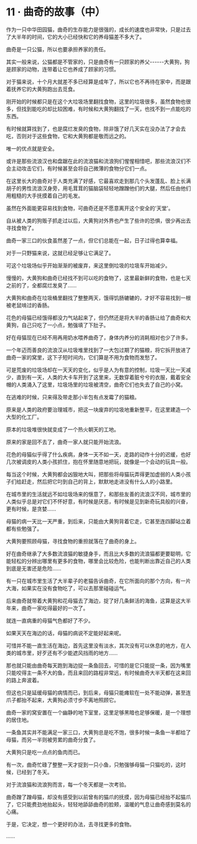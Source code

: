 <link rel="stylesheet" href="../styles/text.css" />
<h1>11 · 曲奇的故事（中）</h1>

作为一只中华田园猫，曲奇的生存能力是很强的，成长的速度也非常快，只是过去了大半年的时间，它的大小已经快和它的养母猫差不多大了。

曲奇是一只公猫，所以也要承担养家的责任。

其实一般来说，公猫都是不管家的，只是曲奇有一只顾家的养父------大黄狗，狗是顾家的动物，连带着让它也养成了顾家的习惯。

对于猫来说，十个月大就差不多已经算是成年了，所以它也不再待在家中，而是跟着抚养它的大黄狗跑出去觅食。

刚开始的时候都只是在这个大垃圾场里翻找食物，这里的垃圾很多，虽然食物也很多，但找到能吃的却比较困难，有时候和大黄狗翻找了一天，也找不到一点能吃的东西。

有时候就算找到了，也是腐烂发臭的食物，除非饿了好几天实在没办法了才会去吃，否则对于这些食物，它和大黄狗都是敬而远之的。

唯一的优点就是安全。

或许是那些流浪汉也和盘踞在此的流浪猫和流浪狗们惺惺相惜吧，那些流浪汉们不会主动攻击它们，有时候甚至会将自己微薄的食物分它们一点。

在这里长大的曲奇对于人类充满了好感，它最喜欢走到那几个头发蓬乱、脸上长满胡子的男性流浪汉身旁，用毛茸茸的猫脑袋轻轻地蹭蹭他们的大腿，然后任由他们用粗糙的大手抚摸着自己的毛发。

虽然在外面能更容易找到食物，可曲奇还是不愿意离开这个安全的'天堂'。

自从被人类的狗贩子抓走过以后，大黄狗对外界也产生了些许的恐惧，很少再出去寻找食物了。

曲奇一家三口的伙食虽然差了一点，但它们总能在一起，日子过得也算幸福。

对于一只野猫来说，这就已经足够让它满足了。

可这个垃圾场似乎开始渐渐的被废弃，来这里倒垃圾的垃圾车开始减少。

慢慢的，大黄狗和曲奇已经找不到可以吃的食物了，这里最新鲜的食物，也是七天之前的了，全都腐烂发臭了......

大黄狗和曲奇在垃圾桶里翻找了整整两天，饿得饥肠辘辘的，才好不容易找到一根被老鼠啃过的香肠。

花色的母猫已经饿得都没力气站起来了，但仍然还是将大半的香肠让给了曲奇和大黄狗，自己只吃了一小点，勉强填了下肚子。

好在母猫现在已经不用再用奶水喂养曲奇了，身体内养分的消耗相对也少了许多。

一个年迈而善良的流浪汉从垃圾堆里找到了一大包过期了的猫粮，将它拆开放进了曲奇一家的窝里，这下子短时间内，它们算是不用为食物而发愁了。

可是荒废的垃圾场却在一天天的变化，似乎是人为有意的控制，垃圾一天比一天减少，直到有一天，人类的大卡车开到了这里来，无数穿着脏兮兮的衣服，戴着安全帽的人类涌入了这里，垃圾场里的垃圾被清空，曲奇它们也失去了自己的小窝。

在逃难的时候，只来得及带走那小半包有点发霉了的猫粮。

原来是人类的政府要治理城市，把这一块废弃的垃圾地重新整平，在这里建造一个大型的化工厂。

原本的垃圾堆很快就变成了一个热火朝天的工地。

原来的家是回不去了，曲奇一家人就只能开始流浪。

花色的母猫似乎得了什么疾病，身体一天不如一天，走路的动作十分的迟缓，也好几次被调皮的人类小孩抓住，抱在怀里随意地把玩，就像是一个会动的玩具一般。

每当这个时候，大黄狗都会凶狠地大叫，把那些将母猫玩弄得更加虚弱的人类小孩子们给赶走，然后把它叼到自己的背上，默默地走进没有什么人的小路里。

在城市里的生活就远不如垃圾场来的惬意了，和那些友善的流浪汉不同，城市里的人类似乎总是对它们不怀好意，有时候是厌恶，有时候是见到新奇玩具般的兴奋，更有时候，是贪婪......

母猫的病一天比一天严重，到后来，只能由大黄狗背着它走，它甚至连四脚站立着都有些勉强了。

大黄狗要照顾母猫，寻找食物的重担就落在了曲奇的身上。

好在曲奇继承了大多数流浪猫的敏捷身手，而且比大多数的流浪猫都更要聪明，它能轻松的分辨出哪里有更多的食物，哪里会比较危险，也能判断出靠近自己的人类到底是无害还是危险......

有一只在城市里生活了大半辈子的老猫告诉曲奇，在它所面向的那个方向，有一片大海，如果实在没有食物吃了，可以去那里碰碰运气。

后来曲奇就带着大黄狗和花母猫去了海边，捉了好几条鲜活的海鱼，这算是这大半年来，曲奇一家吃得最好的一次了。

就连一直病重的母猫气色都好了不少。

如果天天在海边的话，母猫的病说不定能好起来呢。

可惜并不能一直生活在海边，首先这里没有淡水，其次没有可以休息的地方，在人类的城市里，好歹还有不少能遮风挡雨的地方......

那也就只能由曲奇每天跑到海边捉一条鱼回去，可惜的是它只能捉一条，因为嘴里只能咬得主一条不大的鱼，而且来回的路程非常远，有时候曲奇大半天都在这来回的路上奔波着。

但这也只是延缓母猫的病情而已，到后来，母猫只能瘫软在一处不能动弹，甚至连爪子都抬不起来，大黄狗必须寸步不离地照顾它。

曲奇一家的窝安置在一个幽静的地下室里，这里足够黑暗也足够保暖，是一个理想的居住地。

一条鱼其实并不能满足一家三口，大黄狗总是吃不饱，很多时候一条鱼一半都给了母猫，而另一半则被劳累的曲奇分食了。

大黄狗只是吃一点点的鱼肉而已。

有一次，曲奇忙碌了整整一天才捉到一只小鱼，只勉强够母猫一只猫吃的，这时候，已经到了冬天。

对于流浪猫和流浪狗而言，每一个冬天都是一次考验。

曲奇蹭了蹭母猫，却没有感受到以前曾有的猫爪的抚摸，因为母猫已经抬不起猫爪了，它只能费劲地抬起头，轻轻地舔舔曲奇的脸颊，温暖的气息让曲奇感到莫名的心痛。

于是，它决定，想一个更好的办法，去寻找更多的食物。

......

